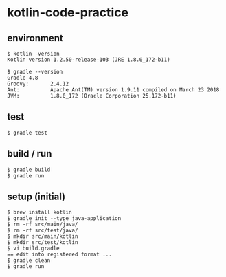 # kotlin-code-practice

## environment

```terminal
$ kotlin -version
Kotlin version 1.2.50-release-103 (JRE 1.8.0_172-b11)

$ gradle --version
Gradle 4.8
Groovy:       2.4.12
Ant:          Apache Ant(TM) version 1.9.11 compiled on March 23 2018
JVM:          1.8.0_172 (Oracle Corporation 25.172-b11)
```

## test

```terminal
$ gradle test
```

## build / run

```terminal
$ gradle build
$ gradle run
```

## setup (initial)

```terminal
$ brew install kotlin
$ gradle init --type java-application
$ rm -rf src/main/java/
$ rm -rf src/test/java/
$ mkdir src/main/kotlin
$ mkdir src/test/kotlin
$ vi build.gradle
== edit into registered format ...
$ gradle clean
$ gradle run
```
